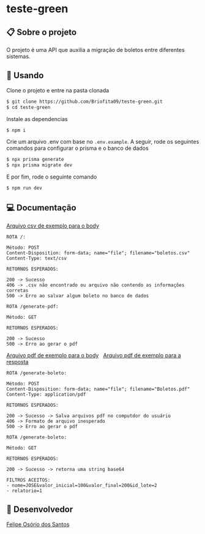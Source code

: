 # teste-green

## 📋 Sobre o projeto

O projeto é uma API que auxilia a migração de boletos entre diferentes sistemas.

## 🏁 Usando

Clone o projeto e entre na pasta clonada

```bash
$ git clone https://github.com/Briofita09/teste-green.git
$ cd teste-green
```

Instale as dependencias

```bash
$ npm i
```

Crie um arquivo .env com base no `.env.example`.
A seguir, rode os seguintes comandos para configurar o prisma e o banco de dados

```bash
$ npx prisma generate
$ npx prisma migrate dev
```

E por fim, rode o seguinte comando

```bash
$ npm run dev
```

## 💻 Documentação

[Arquivo csv de exemplo para o body](boletos.csv)

```
ROTA /:

Método: POST
Content-Disposition: form-data; name="file"; filename="boletos.csv"
Content-Type: text/csv

RETORNOS ESPERADOS:

200 -> Sucesso
406 -> .csv não encontrado ou arquivo não contendo as informações corretas
500 -> Erro ao salvar algum boleto no banco de dados
```

```
ROTA /generate-pdf:

Método: GET

RETORNOS ESPERADOS:

200 -> Sucesso
500 -> Erro ao gerar o pdf
```

[Arquivo pdf de exemplo para o body](Boletos.pdf) &nbsp;
[Arquivo pdf de exemplo para a resposta](4.pdf)

```
ROTA /generate-boleto:

Método: POST
Content-Disposition: form-data; name="file"; filename="Boletos.pdf"
Content-Type: application/pdf

RETORNOS ESPERADOS:

200 -> Sucesso -> Salva arquivos pdf no computdor do usuário
406 -> Formato de arquivo inesperado
500 -> Erro ao gerar o pdf
```

```
ROTA /generate-boleto:

Método: GET

RETORNOS ESPERADOS:

200 -> Sucesso -> retorna uma string base64

FILTROS ACEITOS:
- nome=JOSE&valor_inicial=100&valor_final=200&id_lote=2
- relatorio=1
```

## 🧠 Desenvolvedor

[Felipe Osório dos Santos](https://www.linkedin.com/in/felipe-osorio/)
